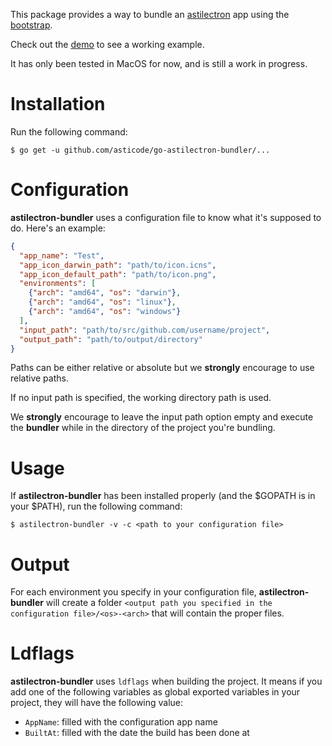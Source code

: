 This package provides a way to bundle an [astilectron](https://github.com/asticode/go-astilectron) app using the [bootstrap](https://github.com/asticode/go-astilectron-bootstrap).

Check out the [demo](https://github.com/asticode/go-astilectron-demo) to see a working example.

It has only been tested in MacOS for now, and is still a work in progress.

# Installation

Run the following command:

    $ go get -u github.com/asticode/go-astilectron-bundler/...
    
# Configuration

**astilectron-bundler** uses a configuration file to know what it's supposed to do. Here's an example:

```json
{
  "app_name": "Test",
  "app_icon_darwin_path": "path/to/icon.icns",
  "app_icon_default_path": "path/to/icon.png",
  "environments": [
    {"arch": "amd64", "os": "darwin"},
    {"arch": "amd64", "os": "linux"},
    {"arch": "amd64", "os": "windows"}
  ],
  "input_path": "path/to/src/github.com/username/project",
  "output_path": "path/to/output/directory"
}
```

Paths can be either relative or absolute but we **strongly** encourage to use relative paths.

If no input path is specified, the working directory path is used.

We **strongly** encourage to leave the input path option empty and execute the **bundler** while in the directory of the project you're bundling.

# Usage

If **astilectron-bundler** has been installed properly (and the $GOPATH is in your $PATH), run the following command:

    $ astilectron-bundler -v -c <path to your configuration file>
    
# Output

For each environment you specify in your configuration file, **astilectron-bundler** will create a folder `<output path you specified in the configuration file>/<os>-<arch>` that will contain the proper files.

# Ldflags

**astilectron-bundler** uses `ldflags` when building the project. It means if you add one of the following variables as global exported variables in your project, they will have the following value:

- `AppName`:  filled with the configuration app name
- `BuiltAt`: filled with the date the build has been done at